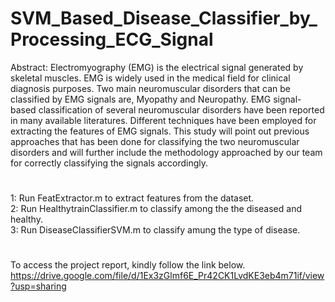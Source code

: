 # SVM_Based_Disease_Classifier_by_Processing_ECG_Signal
Abstract:
Electromyography (EMG) is the electrical signal generated by skeletal muscles. EMG is widely 
used in the medical field for clinical diagnosis purposes. Two main neuromuscular disorders 
that can be classified by EMG signals are, Myopathy and Neuropathy. EMG signal-based
classification of several neuromuscular disorders have been reported in many available
literatures. Different techniques have been employed for extracting the features of EMG 
signals. This study will point out previous approaches that has been done for classifying the 
two neuromuscular disorders and will further include the methodology approached by our team 
for correctly classifying the signals accordingly.
#
1: Run FeatExtractor.m to extract features from the dataset.\
2: Run HealthytrainClassifier.m to classify among the the diseased and healthy.\
3: Run DiseaseClassifierSVM.m to classify amung the type of disease.
#
To access the project report, kindly follow the link below.\
https://drive.google.com/file/d/1Ex3zGlmf6E_Pr42CK1LvdKE3eb4m71if/view?usp=sharing
